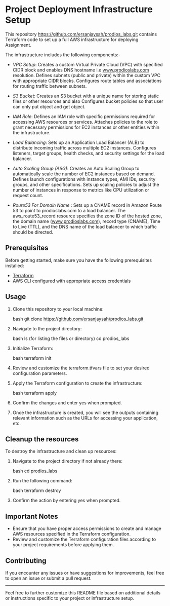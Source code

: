 # Project Deployment Infrastructure Setup

This repository https://github.com/ersanjaysah/prodios_labs.git contains Terraform code to set up a full AWS infrastructure for deploying Assignment. 

The infrastructure includes the following components:-

- *VPC Setup*: Creates a custom Virtual Private Cloud (VPC) with specified CIDR block and enables DNS hostname i.e www.prodioslabs.com resolution. Defines subnets (public and private) within the custom VPC with appropriate CIDR blocks. Configures route tables and associations for routing traffic between subnets.

- *S3 Bucket*: Creates an S3 bucket with a unique name for storing static files or other resources and also Configures bucket policies so that user can only put object and get object.

- *IAM Role*: Defines an IAM role with specific permissions required for accessing AWS resources or services. Attaches policies to the role to grant necessary permissions for EC2 instances or other entities within the infrastructure.

- *Load Balancing*: Sets up an Application Load Balancer (ALB) to distribute incoming traffic across multiple EC2 instances. Configures listeners, target groups, health checks, and security settings for the load balancer.

- *Auto Scaling Group (ASG)*: Creates an Auto Scaling Group to automatically scale the number of EC2 instances based on demand. Defines launch configurations with instance types, AMI IDs, security groups, and other specifications. Sets up scaling policies to adjust the number of instances in response to metrics like CPU utilization or request count.

- *Roure53 For Domain Name* : Sets up a CNAME record in Amazon Route 53 to point to prodioslabs.com to a load balancer. The aws_route53_record resource specifies the zone ID of the hosted zone, the domain name (www.prodioslabs.com), record type (CNAME), Time to Live (TTL), and the DNS name of the load balancer to which traffic should be directed. 

## Prerequisites

Before getting started, make sure you have the following prerequisites installed:

- [Terraform](https://www.terraform.io/downloads.html)
- AWS CLI configured with appropriate access credentials

## Usage

1. Clone this repository to your local machine:

    bash
    git clone https://github.com/ersanjaysah/prodios_labs.git
    

2. Navigate to the project directory:

    bash
    ls (for listing the files or directory)
    cd prodios_labs
    

3. Initialize Terraform:

    bash
    terraform init
    

4. Review and customize the terraform.tfvars file to set your desired configuration parameters.

5. Apply the Terraform configuration to create the infrastructure:

    bash
    terraform apply
    

6. Confirm the changes and enter yes when prompted.

7. Once the infrastructure is created, you will see the outputs containing relevant information such as the URLs for accessing your application, etc.

## Cleanup the resources

To destroy the infrastructure and clean up resources:

1. Navigate to the project directory if not already there:

    bash
    cd prodios_labs
    

2. Run the following command:

    bash
    terraform destroy
    

3. Confirm the action by entering yes when prompted.

## Important Notes

- Ensure that you have proper access permissions to create and manage AWS resources specified in the Terraform configuration.
- Review and customize the Terraform configuration files according to your project requirements before applying them.

## Contributing

If you encounter any issues or have suggestions for improvements, feel free to open an issue or submit a pull request.

---

Feel free to further customize this README file based on additional details or instructions specific to your project or infrastructure setup.
